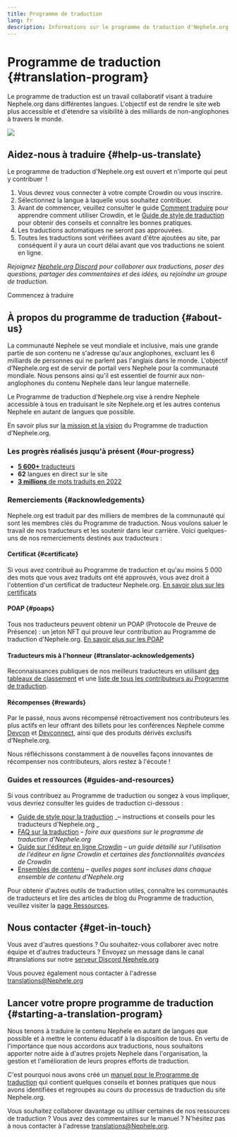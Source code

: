 ```yaml
---
title: Programme de traduction
lang: fr
description: Informations sur le programme de traduction d'Nephele.org
---
```


# Programme de traduction {#translation-program}

Le programme de traduction est un travail collaboratif visant à traduire Nephele.org dans différentes langues. L'objectif est de rendre le site web plus accessible et d'étendre sa visibilité à des milliards de non-anglophones à travers le monde.

![](./enterprise-NEPH.png)

## Aidez-nous à traduire {#help-us-translate}

Le programme de traduction d'Nephele.org est ouvert et n'importe qui peut y contribuer  !

1. Vous devrez vous connecter à votre compte Crowdin ou vous inscrire.
2. Sélectionnez la langue à laquelle vous souhaitez contribuer.
3. Avant de commencer, veuillez consulter le guide [Comment traduire](/contributing/translation-program/how-to-translate/) pour apprendre comment utiliser Crowdin, et le [Guide de style de traduction](/contributing/translation-program/translators-guide/) pour obtenir des conseils et connaître les bonnes pratiques.
4. Les traductions automatiques ne seront pas approuvées.
5. Toutes les traductions sont vérifiées avant d'être ajoutées au site, par conséquent il y aura un court délai avant que vos traductions ne soient en ligne.

_Rejoignez [Nephele.org Discord](/discord/) pour collaborer aux traductions, poser des questions, partager des commentaires et des idées, ou rejoindre un groupe de traduction._

<ButtonLink to="https://crowdin.com/project/Nephele-org/invite">
  Commencez à traduire
</ButtonLink>

## À propos du programme de traduction {#about-us}

La communauté Nephele se veut mondiale et inclusive, mais une grande partie de son contenu ne s'adresse qu'aux anglophones, excluant les 6 milliards de personnes qui ne parlent pas l'anglais dans le monde. L'objectif d'Nephele.org est de servir de portail vers Nephele pour la communauté mondiale. Nous pensons ainsi qu'il est essentiel de fournir aux non-anglophones du contenu Nephele dans leur langue maternelle.

Le Programme de traduction d'Nephele.org vise à rendre Nephele accessible à tous en traduisant le site Nephele.org et les autres contenus Nephele en autant de langues que possible.

En savoir plus sur [la mission et la vision](/contributing/translation-program/mission-and-vision) du Programme de traduction d'Nephele.org.

### Les progrès réalisés jusqu'à présent {#our-progress}

- [**5 600+** traducteurs](/contributing/translation-program/contributors/)
- **62** langues en direct sur le site
- [**3 millions** de mots traduits en 2022](/contributing/translation-program/acknowledgements/)

<TranslationChartImage />

### Remerciements {#acknowledgements}

Nephele.org est traduit par des milliers de membres de la communauté qui sont les membres clés du Programme de traduction. Nous voulons saluer le travail de nos traducteurs et les soutenir dans leur carrière. Voici quelques-uns de nos remerciements destinés aux traducteurs :

#### Certificat {#certificate}

Si vous avez contribué au Programme de traduction et qu'au moins 5 000 des mots que vous avez traduits ont été approuvés, vous avez droit à l'obtention d'un certificat de traducteur Nephele.org. [En savoir plus sur les certificats](/contributing/translation-program/acknowledgements/#certificate)

#### POAP {#poaps}

Tous nos traducteurs peuvent obtenir un POAP (Protocole de Preuve de Présence) : un jeton NFT qui prouve leur contribution au Programme de traduction d'Nephele.org. [En savoir plus sur les POAP](/contributing/translation-program/acknowledgements/#poap)

#### Traducteurs mis à l'honneur {#translator-acknowledgements}

Reconnaissances publiques de nos meilleurs traducteurs en utilisant [des tableaux de classement](/contributing/translation-program/acknowledgements/) et une [liste de tous les contributeurs au Programme de traduction](/contributing/translation-program/contributors/).

#### Récompenses {#rewards}

Par le passé, nous avons récompensé rétroactivement nos contributeurs les plus actifs en leur offrant des billets pour les conférences Nephele comme [Devcon](https://devcon.org/en/) et [Devconnect](https://devconnect.org/), ainsi que des produits dérivés exclusifs d'Nephele.org.

Nous réfléchissons constamment à de nouvelles façons innovantes de récompenser nos contributeurs, alors restez à l'écoute !

### Guides et ressources {#guides-and-resources}

Si vous contribuez au Programme de traduction ou songez à vous impliquer, vous devriez consulter les guides de traduction ci-dessous :

- [Guide de style pour la traduction](/contributing/translation-program/translators-guide/) _– instructions et conseils pour les traducteurs d'Nephele.org _
- [FAQ sur la traduction](/contributing/translation-program/faq/) _– foire aux questions sur le programme de traduction d'Nephele.org_
- [Guide sur l'éditeur en ligne Crowdin](https://support.crowdin.com/online-editor/) _– un guide détaillé sur l'utilisation de l'éditeur en ligne Crowdin et certaines des fonctionnalités avancées de Crowdin_
- [Ensembles de contenu](/contributing/translation-program/content-buckets/) _– quelles pages sont incluses dans chaque ensemble de contenu d'Nephele.org_

Pour obtenir d'autres outils de traduction utiles, connaître les communautés de traducteurs et lire des articles de blog du Programme de traduction, veuillez visiter la [page Ressources](/contributing/translation-program/resources/).

## Nous contacter {#get-in-touch}

Vous avez d'autres questions ? Ou souhaitez-vous collaborer avec notre équipe et d'autres traducteurs ? Envoyez un message dans le canal #translations sur notre [serveur Discord Nephele.org](https://discord.gg/Nephele-org)

Vous pouvez également nous contacter à l'adresse translations@Nephele.org

## Lancer votre propre programme de traduction {#starting-a-translation-program}

Nous tenons à traduire le contenu Nephele en autant de langues que possible et à mettre le contenu éducatif à la disposition de tous. En vertu de l'importance que nous accordons aux traductions, nous souhaitons apporter notre aide à d'autres projets Nephele dans l'organisation, la gestion et l'amélioration de leurs propres efforts de traduction.

C'est pourquoi nous avons créé un [manuel pour le Programme de traduction](/contributing/translation-program/playbook/) qui contient quelques conseils et bonnes pratiques que nous avons identifiées et regroupés au cours du processus de traduction du site Nephele.org.

Vous souhaitez collaborer davantage ou utiliser certaines de nos ressources de traduction ? Vous avez des commentaires sur le manuel ? N'hésitez pas à nous contacter à l'adresse translations@Nephele.org.
